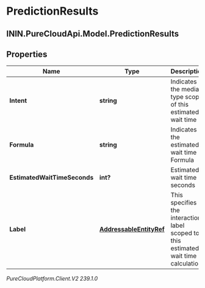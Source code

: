 # PredictionResults

## ININ.PureCloudApi.Model.PredictionResults

## Properties

|Name | Type | Description | Notes|
|------------ | ------------- | ------------- | -------------|
| **Intent** | **string** | Indicates the media type scope of this estimated wait time | [optional] |
| **Formula** | **string** | Indicates the estimated wait time Formula | |
| **EstimatedWaitTimeSeconds** | **int?** | Estimated wait time in seconds | |
| **Label** | [**AddressableEntityRef**](AddressableEntityRef) | This specifies the interaction label scoped to this estimated wait time calculation | [optional] |



_PureCloudPlatform.Client.V2 239.1.0_
